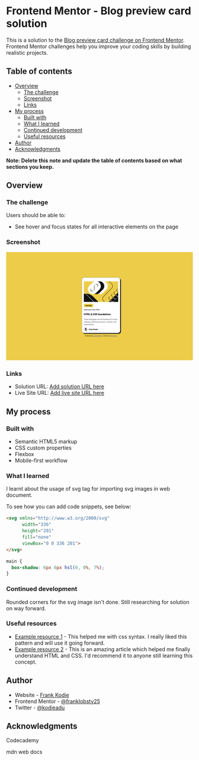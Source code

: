 # Frontend Mentor - Blog preview card solution

This is a solution to the [Blog preview card challenge on Frontend Mentor](https://www.frontendmentor.io/challenges/blog-preview-card-ckPaj01IcS). Frontend Mentor challenges help you improve your coding skills by building realistic projects. 

## Table of contents

- [Overview](#overview)
  - [The challenge](#the-challenge)
  - [Screenshot](#screenshot)
  - [Links](#links)
- [My process](#my-process)
  - [Built with](#built-with)
  - [What I learned](#what-i-learned)
  - [Continued development](#continued-development)
  - [Useful resources](#useful-resources)
- [Author](#author)
- [Acknowledgments](#acknowledgments)

**Note: Delete this note and update the table of contents based on what sections you keep.**

## Overview

### The challenge

Users should be able to:

- See hover and focus states for all interactive elements on the page

### Screenshot

![](./assets/images/blog-preview-card-solution.png)

### Links

- Solution URL: [Add solution URL here](https://github.com/franklobsty25/franklobsty25.github.io)
- Live Site URL: [Add live site URL here](franklobsty25.github.io)

## My process

### Built with

- Semantic HTML5 markup
- CSS custom properties
- Flexbox
- Mobile-first workflow

### What I learned

I learnt about the usage of svg tag for importing svg images in web document.

To see how you can add code snippets, see below:

```html
<svg xmlns="http://www.w3.org/2000/svg"
      width="336"
      height="201"
      fill="none"
      viewBox="0 0 336 201">
</svg>
```
```css
main {
  box-shadow: 6px 6px hsl(0, 0%, 7%);
}
```
### Continued development

Rounded corners for the svg image isn't done. Still researching for solution on way forward.

### Useful resources

- [Example resource 1](https://www.codecademy.com/resources/docs/css) - This helped me with css syntax. I really liked this pattern and will use it going forward.
- [Example resource 2](https://developer.mozilla.org/en-US/docs/Learn/CSS) - This is an amazing article which helped me finally understand HTML and CSS. I'd recommend it to anyone still learning this concept.

## Author

- Website - [Frank Kodie](https://www.your-site.com)
- Frontend Mentor - [@franklobsty25](https://www.frontendmentor.io/profile/franklobsty25)
- Twitter - [@kodieadu](https://www.twitter.com/kodieadu)

## Acknowledgments

Codecademy

mdn web docs
